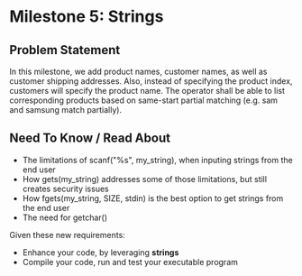 # Milestone 5: Strings
## Problem Statement
In this milestone, we add product names, customer names, as well as customer shipping addresses. Also, instead of specifying the product index, customers will specify the product name. The operator shall be able to list corresponding products based on same-start partial matching (e.g. sam and samsung match partially).

## Need To Know / Read About
- The limitations of scanf("%s", my_string), when inputing strings from the end user
- How gets(my_string) addresses some of those limitations, but still creates security issues
- How fgets(my_string, SIZE, stdin) is the best option to get strings from the end user
- The need for getchar() 

Given these new requirements:
- Enhance your code, by leveraging **strings**
- Compile your code, run and test your executable program
